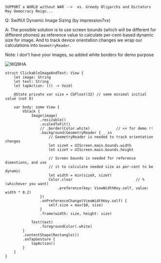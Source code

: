 ```
SUPPORT a WORLD without WAR -->  vs. Greedy Oligarchs and Dictators
May Democracy Reign... 
```

Q: SwiftUI Dynamic Image Sizing (by impression7vx)

A: The possible solution is to use screen bounds (which will be different for different phones) as reference value to calculate per-cent-based dynamic size for image. And to track device orientation changes we wrap our calculations into `GeometryReader`.

Note: I don't have your images, so added white borders for demo purpose

![WQ9HA](https://user-images.githubusercontent.com/62171579/174344153-84605728-c3d6-46ab-86a4-8237920d68fc.png)

```
struct ClickableImageAndText: View {
	let image: String
	let text: String
	let tapAction: (() -> Void)

	@State private var size = CGFloat(32) // some minimal initial value (not 0)

	var body: some View {
		VStack {
			Image(image)
				.resizable()
				.scaledToFit()
				// .border(Color.white)            // << for demo !!
				.background(GeometryReader { _ in
					// GeometryReader is needed to track orientation changes
					let sizeX = UIScreen.main.bounds.width
					let sizeY = UIScreen.main.bounds.height

					// Screen bounds is needed for reference dimentions, and use
					// it to calculate needed size as per-cent to be dynamic
					let width = min(sizeX, sizeY)
					Color.clear                             // % (whichever you want)
						.preference(key: ViewWidthKey.self, value: width * 0.2) 
				})
				.onPreferenceChange(ViewWidthKey.self) {
					self.size = max($0, size)
				}
				.frame(width: size, height: size)

			Text(text)
				.foregroundColor(.white)
		}
		.contentShape(Rectangle())
		.onTapGesture {
			tapAction()
		}
	}
}
```
